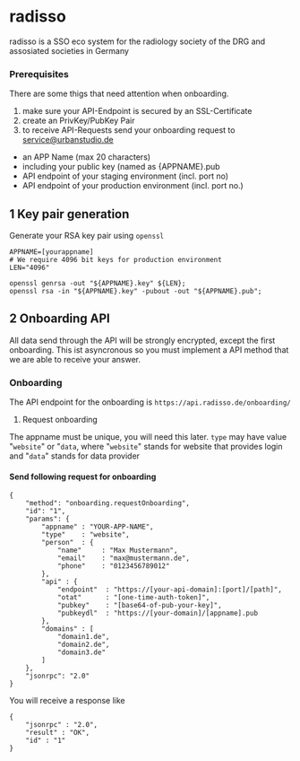 # radisso
radisso is a SSO eco system for the radiology society of the DRG and assosiated societies in Germany

### Prerequisites
There are some thigs that need attention when onboarding.
1. make sure your API-Endpoint is secured by an SSL-Certificate
2. create an PrivKey/PubKey Pair
3. to receive API-Requests send your onboarding request to service@urbanstudio.de
  - an APP Name (max 20 characters)
  - including your public key (named as {APPNAME}.pub
  - API endpoint of your staging environment (incl. port no)
  - API endpoint of your production environment (incl. port no.)

## 1 Key pair generation

Generate your RSA key pair using ```openssl```

```
APPNAME=[yourappname]
# We require 4096 bit keys for production environment
LEN="4096"

openssl genrsa -out "${APPNAME}.key" ${LEN};
openssl rsa -in "${APPNAME}.key" -pubout -out "${APPNAME}.pub";
```

## 2 Onboarding API

All data send through the API will be strongly encrypted, except the first onboarding.
This ist asyncronous so you must implement a API method that we are able to receive your answer.

### Onboarding

The API endpoint for the onboarding is ```https://api.radisso.de/onboarding/```

1. Request onboarding

The appname must be unique, you will need this later.
```type``` may have value "```website```" or "```data```, where "```website```" stands for website that provides login and "```data```" stands for data provider

#### Send following request for onboarding
```
{
    "method": "onboarding.requestOnboarding", 
    "id": "1", 
    "params": {
        "appname" : "YOUR-APP-NAME",
        "type"    : "website",
        "person"  : {
            "name"     : "Max Mustermann",
            "email"    : "max@mustermann.de",
            "phone"    : "0123456789012"
        },
        "api" : {
            "endpoint"  : "https://[your-api-domain]:[port]/[path]",
            "otat"      : "[one-time-auth-token]",
            "pubkey"    : "[base64-of-pub-your-key]",
            "pubkeydl"  : "https://[your-domain]/[appname].pub
        },
        "domains" : [
            "domain1.de",
            "domain2.de",
            "domain3.de"
        ]
    }, 
    "jsonrpc": "2.0"
}
```
You will receive a response like
```
{
    "jsonrpc" : "2.0",
    "result" : "OK",
    "id" : "1"
}
```
